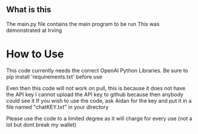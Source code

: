 ## What is this
The main.py file contains the main program to be run
This was demonstrated at Irving

# How to Use
This code currently needs the correct OpenAI Python Libraries. Be sure to pip install 'requirements.txt' before use

Even then this code will not work on pull, this is because it does not have the API key
I cannot upload the API key to github because then anybody could see it
If you wish to use the code, ask Aidan for the key and put it in a file named "chatKEY.txt" in your directory

Please use the code to a limited degree as it will charge for every use (not a lot but dont break my wallet)
